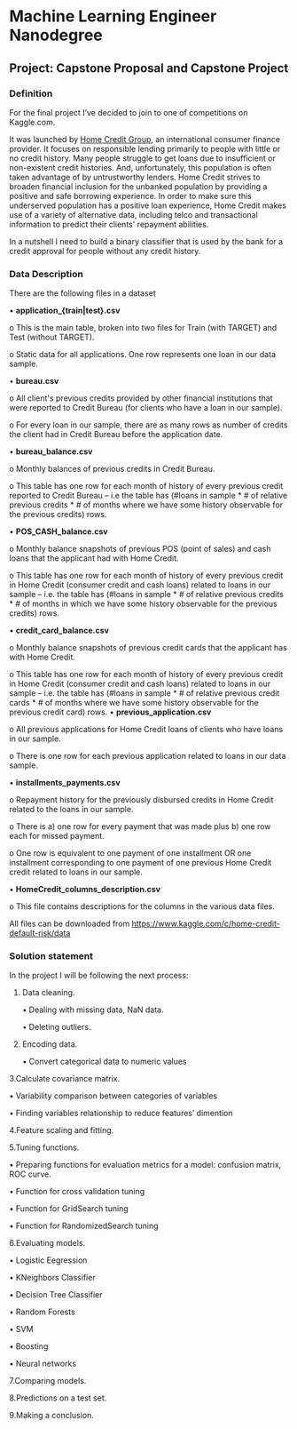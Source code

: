 # Machine Learning Engineer Nanodegree
## Project: Capstone Proposal and Capstone Project

### Definition

For the final project I’ve decided to join to one of competitions on Kaggle.com. 
	
It was launched by [Home Credit Group](http://www.homecredit.net), an international consumer finance provider. 
It focuses on responsible lending primarily to people with little or no credit history. 
Many people struggle to get loans due to insufficient or non-existent credit histories. 
And, unfortunately, this population is often taken advantage of by untrustworthy lenders. 
Home Credit strives to broaden financial inclusion for the unbanked population by providing 
a positive and safe borrowing experience. In order to make sure this underserved population has a positive 
loan experience, Home Credit makes use of a variety of alternative data, including telco and transactional 
information to predict their clients' repayment abilities.
	
In a nutshell I need to build a binary classifier that is used by the bank for a credit approval for people 
without any credit history.
	
### Data Description

   There are the following files in a dataset
   
•  **application_{train|test}.csv**

   o This is the main table, broken into two files for Train (with TARGET) and Test (without TARGET).
	
   o Static data for all applications. One row represents one loan in our data sample.
	
•  **bureau.csv**
	
   o All client's previous credits provided by other financial institutions that were reported to Credit Bureau 
	 (for clients who have a loan in our sample).
	 
   o For every loan in our sample, there are as many rows as number of credits the client had in Credit Bureau
     	before the application date.
	
•  **bureau_balance.csv**

   o Monthly balances of previous credits in Credit Bureau.
   
   o This table has one row for each month of history of every previous credit reported to Credit Bureau – i.e the table     has      (#loans in sample * # of relative previous credits * # of months where we have some history observable 
	for the previous credits) rows.
	
•  **POS_CASH_balance.csv**

   o Monthly balance snapshots of previous POS (point of sales) and cash loans that the applicant had with Home Credit.
	
   o This table has one row for each month of history of every previous credit in Home Credit 
   (consumer credit and cash loans) related to loans in our sample – i.e. the table has 
   (#loans in sample * # of relative previous credits * # of months in which we have some history observable 
   for the previous credits) rows.

•  **credit_card_balance.csv**

   o Monthly balance snapshots of previous credit cards that the applicant has with Home Credit.
	
   o This table has one row for each month of history of every previous credit in Home Credit 
   (consumer credit and cash loans) related to loans in our sample – i.e. the table has 
   (#loans in sample * # of relative previous credit cards * # of months where we have some history observable 
   for the previous credit card) rows.
•  **previous_application.csv**

   o All previous applications for Home Credit loans of clients who have loans in our sample.
   
   o There is one row for each previous application related to loans in our data sample.
   
•  **installments_payments.csv**

   o Repayment history for the previously disbursed credits in Home Credit related to the loans in our sample. 
   
   o There is a) one row for every payment that was made plus b) one row each for missed payment.
   
   o One row is equivalent to one payment of one installment OR one installment corresponding to one payment of one previous 
	Home Credit credit related to loans in our sample.
	
•  **HomeCredit_columns_description.csv**

   o This file contains descriptions for the columns in the various data files.

All files can be downloaded from <https://www.kaggle.com/c/home-credit-default-risk/data>

### Solution statement

In the project I will be following the next process:

1. Data cleaning.

      •  Dealing with missing data, NaN data.
  
      •  Deleting outliers.
   
2. Encoding data.

   • Convert categorical data to  numeric values
   
3.Calculate covariance matrix. 

   • Variability comparison between categories of variables
   
   • Finding variables relationship to reduce features’ dimention
   
4.Feature scaling and fitting.

5.Tuning functions.

   • Preparing functions for evaluation metrics for a model: confusion matrix, ROC curve.
   
   • Function for cross validation tuning
   
   • Function for GridSearch tuning
   
   • Function for RandomizedSearch tuning
   
6.Evaluating models.

   • Logistic Eegression
   
   • KNeighbors Classifier
   
   • Decision Tree Classifier
   
   • Random Forests
   
   • SVM
   
   • Boosting
   
   • Neural networks 
   
7.Comparing models.

8.Predictions on a test set.

9.Making a conclusion.
